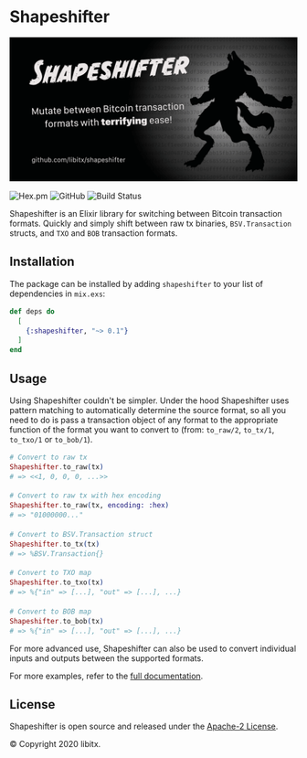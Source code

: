 # Shapeshifter

![Shapeshifter lets you quickly and simply switch between Bitcoin transaction formats](https://github.com/libitx/shapeshifter/raw/master/media/poster.png)

![Hex.pm](https://img.shields.io/hexpm/v/shapeshifter?color=informational)
![GitHub](https://img.shields.io/github/license/libitx/shapeshifter?color=informational)
![Build Status](https://img.shields.io/github/workflow/status/libitx/shapeshifter/Elixir%20CI)

Shapeshifter is an Elixir library for switching between Bitcoin transaction formats. Quickly and simply shift between raw tx binaries, `BSV.Transaction` structs, and `TXO` and `BOB` transaction formats.

## Installation

The package can be installed by adding `shapeshifter` to your list of dependencies in `mix.exs`:

```elixir
def deps do
  [
    {:shapeshifter, "~> 0.1"}
  ]
end
```

## Usage

Using Shapeshifter couldn't be simpler. Under the hood Shapeshifter uses pattern matching to automatically determine the source format, so all you need to do is pass a transaction object of any format to the appropriate function of the format you want to convert to (from: `to_raw/2`, `to_tx/1`, `to_txo/1` or `to_bob/1`).

```elixir
# Convert to raw tx
Shapeshifter.to_raw(tx)
# => <<1, 0, 0, 0, ...>>

# Convert to raw tx with hex encoding
Shapeshifter.to_raw(tx, encoding: :hex)
# => "01000000..."

# Convert to BSV.Transaction struct
Shapeshifter.to_tx(tx)
# => %BSV.Transaction{}

# Convert to TXO map
Shapeshifter.to_txo(tx)
# => %{"in" => [...], "out" => [...], ...}

# Convert to BOB map
Shapeshifter.to_bob(tx)
# => %{"in" => [...], "out" => [...], ...}
```

For more advanced use, Shapeshifter can also be used to convert individual inputs and outputs between the supported formats.

For more examples, refer to the [full documentation](https://hexdocs.pm/shapeshifter).

## License

Shapeshifter is open source and released under the [Apache-2 License](https://github.com/libitx/shapeshifter/blob/master/LICENSE).

© Copyright 2020 libitx.

